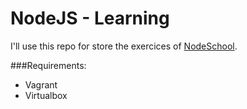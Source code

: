 NodeJS - Learning
===============

I'll use this repo for store the exercices of [NodeSchool](http://nodeschool.io/).

###Requirements:
 * Vagrant
 * Virtualbox
